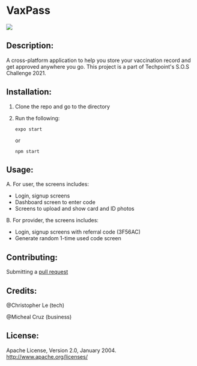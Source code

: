 # VaxPass

![](https://i.imgur.com/bWzSJpQ.png)
## Description: 
A cross-platform application to help you store your vaccination record and get approved anywhere you go. This project is a part of Techpoint's S.O.S Challenge 2021. 

## Installation: 
1. Clone the repo and go to the directory
2. Run the following:

    `expo start`

    or 
    
     `npm start`


## Usage: 
A. For user, the screens includes: 
- Login, signup screens
- Dashboard screen to enter code
- Screens to upload and show card and ID photos

B. For provider, the screens includes: 
- Login, signup screens with referral code (3F56AC)
- Generate random 1-time used code screen

## Contributing: 
Submitting a [pull request](https://github.com/susam/gitpr#create-pull-request) 

## Credits: 
@Christopher Le (tech)

@Micheal Cruz (business)

## License: 
Apache License, Version 2.0, January 2004.                        http://www.apache.org/licenses/
